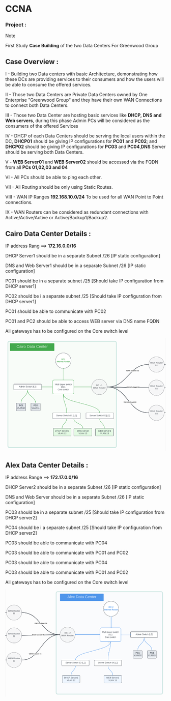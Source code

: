 # CCNA
### Project :
> [!NOTE]
> First Study **Case Building** of the two Data Centers For Greenwood Group 

## Case Overview :
  
 I - Building two Data centers with basic Architecture, demonstrating how these DCs are providing services to their consumers and how the users will be able to consume the offered services.

II - Those two Data Centers are Private Data Centers owned by One Enterprise "Greenwood Group" and they have their own WAN Connections to connect both Data Centers.

III - Those two Data Center are hosting basic services like **DHCP, DNS and Web servers**, during this phase Admin PCs will be considered as the consumers of the offered Services

IV - DHCP of each Data Centers should be serving the local users within the DC, **DHCP01** should be giving IP configurations for **PC01** and **PC02**; and **DHCP02** should be giving IP configurations for **PC03** and **PC04**,**DNS** Server should be serving both Data Centers.

V - **WEB Server01** and **WEB Server02** should be accessed via the FQDN from all **PCs 01,02,03 and 04**

VI - All PCs should be able to ping each other.

VII - All Routing should be only using Static Routes.

VIII - WAN IP Ranges **192.168.10.0/24** To be used for all WAN Point to Point connections.

IX - WAN Routers can be considered as redundant connections with Active/Active/Active or Active/Backup1/Backup2.
## Cairo Data Center Details :
  
IP address Rang ==> **172.16.0.0/16**

DHCP Server1 should be in a separate Subnet /26 [IP static configuration]

DNS and Web Server1 should be in a separate Subnet /26 [IP static configuration]

PC01 should be in a separate subnet /25 [Should take IP configuration from DHCP server1]

PC02 should be i a separate subnet /25 [Should take IP configuration from DHCP server1]

PC01 should be able to communicate with PC02

PC01 and PC2 should be able to access WEB server via DNS name FQDN

All gateways has to be configured on the Core switch level

![](pic/cairo.png)

## Alex Data Center Details :

IP address Range ==> **172.17.0.0/16**

DHCP Server2 should be in a separate Subnet /26 [IP static configuration]

DNS and Web Server should be in a separate Subnet /26 [IP static configuration]

PC03 should be in a separate subnet /25 [Should take IP configuration from DHCP server2]

PC04 should be i a separate subnet /25 [Should take IP configuration from DHCP server2]

PC03 should be able to communicate with PC04

PC03 should be able to communicate with PC01 and PC02

PC03 should be able to communicate with PC04

PC03 should be able to communicate with PC01 and PC02

All gateways has to be configured on the Core switch level

![](pic/alex.png)
